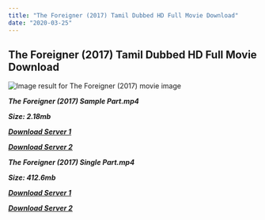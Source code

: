 ```yaml
---
title: "The Foreigner (2017) Tamil Dubbed HD Full Movie Download"
date: "2020-03-25"
---
```


## The Foreigner (2017) Tamil Dubbed HD Full Movie Download

![Image result for The Foreigner (2017)  movie image](https://i.pinimg.com/originals/a1/bd/f8/a1bdf86b33a50003a02c11e4a1d1e989.jpg)

**_The Foreigner (2017) Sample Part.mp4_**

**_Size: 2.18mb_**

**_[Download Server 1](http://du1.wetransfer.vip/files/Tamil{fd620c6e78cfff08ebfb4d2d3131a235617ba7e0206610644c5f25f325d4dc51}20Dubbed{fd620c6e78cfff08ebfb4d2d3131a235617ba7e0206610644c5f25f325d4dc51}20Movies/Tamil{fd620c6e78cfff08ebfb4d2d3131a235617ba7e0206610644c5f25f325d4dc51}20Recent{fd620c6e78cfff08ebfb4d2d3131a235617ba7e0206610644c5f25f325d4dc51}20Dubbed{fd620c6e78cfff08ebfb4d2d3131a235617ba7e0206610644c5f25f325d4dc51}20Movies/The{fd620c6e78cfff08ebfb4d2d3131a235617ba7e0206610644c5f25f325d4dc51}20Foreigner{fd620c6e78cfff08ebfb4d2d3131a235617ba7e0206610644c5f25f325d4dc51}20(2017)/The{fd620c6e78cfff08ebfb4d2d3131a235617ba7e0206610644c5f25f325d4dc51}20Foreigner{fd620c6e78cfff08ebfb4d2d3131a235617ba7e0206610644c5f25f325d4dc51}20(2017){fd620c6e78cfff08ebfb4d2d3131a235617ba7e0206610644c5f25f325d4dc51}20{fd620c6e78cfff08ebfb4d2d3131a235617ba7e0206610644c5f25f325d4dc51}20BDRip/The{fd620c6e78cfff08ebfb4d2d3131a235617ba7e0206610644c5f25f325d4dc51}20Foreigner{fd620c6e78cfff08ebfb4d2d3131a235617ba7e0206610644c5f25f325d4dc51}20(2017){fd620c6e78cfff08ebfb4d2d3131a235617ba7e0206610644c5f25f325d4dc51}20Sample{fd620c6e78cfff08ebfb4d2d3131a235617ba7e0206610644c5f25f325d4dc51}20(640x360).mp4)_**

**_[Download Server 2](http://du1.wetransfer.vip/files/Tamil{fd620c6e78cfff08ebfb4d2d3131a235617ba7e0206610644c5f25f325d4dc51}20Dubbed{fd620c6e78cfff08ebfb4d2d3131a235617ba7e0206610644c5f25f325d4dc51}20Movies/Tamil{fd620c6e78cfff08ebfb4d2d3131a235617ba7e0206610644c5f25f325d4dc51}20Recent{fd620c6e78cfff08ebfb4d2d3131a235617ba7e0206610644c5f25f325d4dc51}20Dubbed{fd620c6e78cfff08ebfb4d2d3131a235617ba7e0206610644c5f25f325d4dc51}20Movies/The{fd620c6e78cfff08ebfb4d2d3131a235617ba7e0206610644c5f25f325d4dc51}20Foreigner{fd620c6e78cfff08ebfb4d2d3131a235617ba7e0206610644c5f25f325d4dc51}20(2017)/The{fd620c6e78cfff08ebfb4d2d3131a235617ba7e0206610644c5f25f325d4dc51}20Foreigner{fd620c6e78cfff08ebfb4d2d3131a235617ba7e0206610644c5f25f325d4dc51}20(2017){fd620c6e78cfff08ebfb4d2d3131a235617ba7e0206610644c5f25f325d4dc51}20{fd620c6e78cfff08ebfb4d2d3131a235617ba7e0206610644c5f25f325d4dc51}20BDRip/The{fd620c6e78cfff08ebfb4d2d3131a235617ba7e0206610644c5f25f325d4dc51}20Foreigner{fd620c6e78cfff08ebfb4d2d3131a235617ba7e0206610644c5f25f325d4dc51}20(2017){fd620c6e78cfff08ebfb4d2d3131a235617ba7e0206610644c5f25f325d4dc51}20Sample{fd620c6e78cfff08ebfb4d2d3131a235617ba7e0206610644c5f25f325d4dc51}20(640x360).mp4)_**

**_The Foreigner (2017) Single Part.mp4_**

**_Size: 412.6mb_**

**_[Download Server 1](http://du1.wetransfer.vip/files/Tamil{fd620c6e78cfff08ebfb4d2d3131a235617ba7e0206610644c5f25f325d4dc51}20Dubbed{fd620c6e78cfff08ebfb4d2d3131a235617ba7e0206610644c5f25f325d4dc51}20Movies/Tamil{fd620c6e78cfff08ebfb4d2d3131a235617ba7e0206610644c5f25f325d4dc51}20Recent{fd620c6e78cfff08ebfb4d2d3131a235617ba7e0206610644c5f25f325d4dc51}20Dubbed{fd620c6e78cfff08ebfb4d2d3131a235617ba7e0206610644c5f25f325d4dc51}20Movies/The{fd620c6e78cfff08ebfb4d2d3131a235617ba7e0206610644c5f25f325d4dc51}20Foreigner{fd620c6e78cfff08ebfb4d2d3131a235617ba7e0206610644c5f25f325d4dc51}20(2017)/The{fd620c6e78cfff08ebfb4d2d3131a235617ba7e0206610644c5f25f325d4dc51}20Foreigner{fd620c6e78cfff08ebfb4d2d3131a235617ba7e0206610644c5f25f325d4dc51}20(2017){fd620c6e78cfff08ebfb4d2d3131a235617ba7e0206610644c5f25f325d4dc51}20{fd620c6e78cfff08ebfb4d2d3131a235617ba7e0206610644c5f25f325d4dc51}20BDRip/The{fd620c6e78cfff08ebfb4d2d3131a235617ba7e0206610644c5f25f325d4dc51}20Foreigner{fd620c6e78cfff08ebfb4d2d3131a235617ba7e0206610644c5f25f325d4dc51}20(2017){fd620c6e78cfff08ebfb4d2d3131a235617ba7e0206610644c5f25f325d4dc51}20Single{fd620c6e78cfff08ebfb4d2d3131a235617ba7e0206610644c5f25f325d4dc51}20Part{fd620c6e78cfff08ebfb4d2d3131a235617ba7e0206610644c5f25f325d4dc51}20(640x360).mp4)_**

**_[Download Server 2](http://du1.wetransfer.vip/files/Tamil{fd620c6e78cfff08ebfb4d2d3131a235617ba7e0206610644c5f25f325d4dc51}20Dubbed{fd620c6e78cfff08ebfb4d2d3131a235617ba7e0206610644c5f25f325d4dc51}20Movies/Tamil{fd620c6e78cfff08ebfb4d2d3131a235617ba7e0206610644c5f25f325d4dc51}20Recent{fd620c6e78cfff08ebfb4d2d3131a235617ba7e0206610644c5f25f325d4dc51}20Dubbed{fd620c6e78cfff08ebfb4d2d3131a235617ba7e0206610644c5f25f325d4dc51}20Movies/The{fd620c6e78cfff08ebfb4d2d3131a235617ba7e0206610644c5f25f325d4dc51}20Foreigner{fd620c6e78cfff08ebfb4d2d3131a235617ba7e0206610644c5f25f325d4dc51}20(2017)/The{fd620c6e78cfff08ebfb4d2d3131a235617ba7e0206610644c5f25f325d4dc51}20Foreigner{fd620c6e78cfff08ebfb4d2d3131a235617ba7e0206610644c5f25f325d4dc51}20(2017){fd620c6e78cfff08ebfb4d2d3131a235617ba7e0206610644c5f25f325d4dc51}20{fd620c6e78cfff08ebfb4d2d3131a235617ba7e0206610644c5f25f325d4dc51}20BDRip/The{fd620c6e78cfff08ebfb4d2d3131a235617ba7e0206610644c5f25f325d4dc51}20Foreigner{fd620c6e78cfff08ebfb4d2d3131a235617ba7e0206610644c5f25f325d4dc51}20(2017){fd620c6e78cfff08ebfb4d2d3131a235617ba7e0206610644c5f25f325d4dc51}20Single{fd620c6e78cfff08ebfb4d2d3131a235617ba7e0206610644c5f25f325d4dc51}20Part{fd620c6e78cfff08ebfb4d2d3131a235617ba7e0206610644c5f25f325d4dc51}20(640x360).mp4)_**
